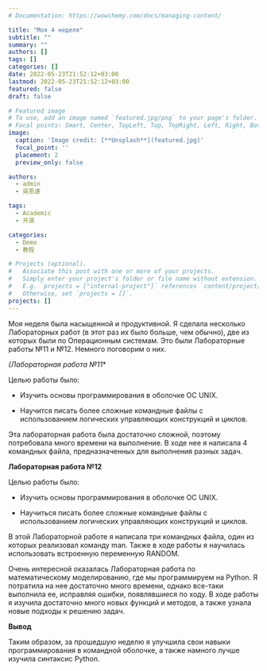 ```yaml
---
# Documentation: https://wowchemy.com/docs/managing-content/

title: "Моя 4 неделя"
subtitle: ""
summary: ""
authors: []
tags: []
categories: []
date: 2022-05-23T21:52:12+03:00
lastmod: 2022-05-23T21:52:12+03:00
featured: false
draft: false

# Featured image
# To use, add an image named `featured.jpg/png` to your page's folder.
# Focal points: Smart, Center, TopLeft, Top, TopRight, Left, Right, BottomLeft, Bottom, BottomRight.
image:
  caption: 'Image credit: [**Unsplash**](featured.jpg)'
  focal_point: ''
  placement: 2
  preview_only: false

authors:
  - admin
  - 吳恩達

tags:
  - Academic
  - 开源

categories:
  - Demo
  - 教程

# Projects (optional).
#   Associate this post with one or more of your projects.
#   Simply enter your project's folder or file name without extension.
#   E.g. `projects = ["internal-project"]` references `content/project/deep-learning/index.md`.
#   Otherwise, set `projects = []`.
projects: []
---
```

Моя неделя была насыщенной и продуктивной. Я сделала несколько Лабораторных работ (в этот раз их было больше, чем обычно), две из которых были по Операционным системам. Это были Лабораторные работы №11 и №12. Немного поговорим о них.

*(Лабораторная работа №11**

Целью работы было: 

- Изучить основы программирования в оболочке ОС UNIX. 

- Научится писать более сложные командные файлы с использованием логических управляющих конструкций и циклов.

Эта лабораторная работа была достаточно сложной, поэтому потребовала много времени на выполнение. В ходе нее я написала 4 командных файла, предназначенных для выполнения разных задач.

**Лабораторная работа №12**

Целью работы было: 
- Изучить основы программирования в оболочке ОС UNIX.

- Научиться писать более сложные командные файлы с использованием логических управляющих конструкций и циклов.

В этой Лабораторной работе я написала три командных файла, один из которых реализовал команду man. Также в ходе работы я научилась использовать встроенную переменную RANDOM.

Очень интересной оказалась Лабораторная работа по математическому моделированию, где мы программируем на Python. Я потратила на нее достаточно много времени, однако все-таки выполнила ее, исправляя ошибки, появлявшиеся по ходу. В ходе работы я изучила достаточно много новых функций и методов, а также узнала новые подходы к решению задач.

**Вывод**

Таким образом, за прошедшую неделю я улучшила свои навыки программирования в командной оболочке, а также намного лучше изучила синтаксис Python.
